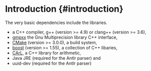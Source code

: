 Introduction {#introduction}
===========

The very basic dependencies include the libraries.

- a C++ compiler, g++ (version >= 4.9) or clang++ (version >= 3.6),
- [gmpxx](https://gmplib.org/) the Gnu Multiprecision library C++ interface,
- [CMake](https://cmake.org/) (version >= 3.0.0), a build system,
- [boost](http://www.boost.org/) (version >= 1.55), a collection of C++ libaries,
- [CArL](https://github.com/smtrat/carl), a C++ library for arithmetic,
- Java JRE (required for the Antlr parser) and
- uuid-dev (required for the Antlr parser)